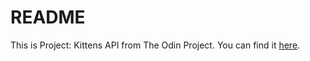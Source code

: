 # README

This is Project: Kittens API from The Odin Project. You can find it [here](https://www.theodinproject.com/paths/full-stack-ruby-on-rails/courses/ruby-on-rails/lessons/kittens-api).